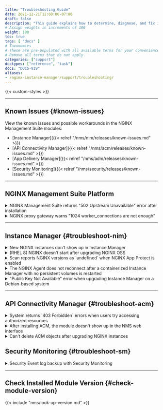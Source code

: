```yaml
---
title: "Troubleshooting Guide"
date: 2021-12-21T12:00:00-07:00
draft: false
description: "This guide explains how to determine, diagnose, and fix issues you might encounter when using Instance Manager."
# Assign weights in increments of 100
weight: 100
toc: true
tags: [ "docs" ]
# Taxonomies
# These are pre-populated with all available terms for your convenience.
# Remove all terms that do not apply.
categories: ["support"]
doctypes: ["reference", "task"]
docs: "DOCS-819"
aliases:
- /nginx-instance-manager/support/troubleshooting/
---
```


{{< custom-styles >}}

---

## Known Issues {#known-issues}

View the known issues and possible workarounds in the NGINX Management Suite modules:

- [Instance Manager]({{< relref "/nms/nim/releases/known-issues.md" >}})
- [API Connectivity Manager]({{< relref "/nms/acm/releases/known-issues.md" >}})
- [App Delivery Manager]({{< relref "/nms/adm/releases/known-issues.md" >}})
- [Security Monitoring]({{< relref "/nms/security/releases/known-issues.md" >}})

---

## NGINX Management Suite Platform

<details>
<summary>NGINX Management Suite returns "502 Upstream Unavailable" error after installation</summary>

#### Description

After installing NGINX Management Suite, when accessing the web interface, the system returns the error "502 Upstream Unavailable."

#### Resolution

If you have SELinux installed, you need to load the SELinux policy module that's included with NGINX Management Suite. For instructions, refer to the [Configure SELinux]({{< relref "/nms/admin-guides/configuration/configure-selinux.md" >}}) topic.

</details>

<details>
<summary>NGINX proxy gateway warns "1024 worker_connections are not enough"</summary>

#### Description

If the NGINX proxy gateway for NGINX Management Suite alerts you that there are not enough worker connections, you may need to modify the NGINX configuration (`/etc/nginx/nginx.conf` on the NGINX Management Suite host) to allow more worker connections and increase the number of file descriptors for worker processes.

#### Resolution

- For guidance on increasing the number of worker connections and file descriptors for the NGINX proxy gateway for NGINX Management Suite, refer to the guide [Optimize NGINX Proxy Gateway for Large Data Planes]({{< relref "/nms/admin-guides/configuration/configure-gateway.md" >}}).

</details>

---

## Instance Manager {#troubleshoot-nim}

<details>
<summary>New NGINX instances don't show up in Instance Manager</summary>

#### Description

After installing NGINX and the NGINX Agent on an instance, the instance is not returned when calling `GET https://hostname/api/platform/v1/systems`.

#### Resolution

The NGINX service must be running **before** you start the NGINX Agent.

- To resolve the issue, try restarting the NGINX Agent:

  ``` bash
  sudo systemctl restart nginx-agent
  ```

</details>

<details>
<summary>(RHEL 8) NGINX doesn't start after upgrading NGINX OSS</summary>

#### Description

In some cases, after upgrading NGINX OSS on RHEL 8, the NGINX service may not start and returns an error similar to the following:

``` text
Job for nginx.service failed because the control process exited with error code.
```

The error log may include entries similar to the following example:

``` text
022/05/12 16:11:23 [emerg] 69688#69688: still could not bind()
22022/05/12 16:18:34 [emerg] 70092#70092: bind() to 0.0.0.0:80 failed (98: Address already in use)
```

#### Resolution

Ensure there isn't a process bound to port `80` or `443`.

1. To stop processes bound to ports `80` and `443`, run the following commands:

    ```bash
    sudo fuser -k 80/tcp
    sudo fuser -k 443/tcp
    ```

2. Restart the NGINX service:

    ```bash
    sudo service nginx restart
    ```

</details>

<details>
<summary>Scan reports NGINX versions as `undefined` when NGINX App Protect is enabled</summary>

#### Description

When [scanning for NGINX instances]({{< relref "/nms/nim/how-to/nginx/scan-instances" >}}), the NGINX version is reported as `undefined` when NGINX App protect is installed.

#### Resolution

This behavior is **by design**. As a security precaution when NGINX App Protect is installed, the NGINX server does not report its version in any HTTP headers. The **NGINX Plus** and **Instances** pages in the web interface will continue to report the NGINX and NGINX App Protect versions.

</details>

<details>
<summary>The NGINX Agent does not reconnect after a containerized Instance Manager with no persistent volumes is restarted</summary>

#### Description

If Instance Manager is restarted without any persistent volumes configured, the NGINX Agent won't reconnect automatically.

#### Resolution

When Instance Manager is restarted, its internal API gateway may be assigned a new IP address.

To update the NGINX Agent's configuration with the new Instance Manager IP address, run the NGINX Agent with the `--server-host` CLI parameter or edit the `nginx-agent.conf` file. Using the `--server-host` CLI parameter will ensure that the setting persists across restarts.

To learn more, refer to the [NGINX Agent documentation]({{< relref "/nms/nginx-agent/install-nginx-agent.md#nginx-agent-cli-flags-usage" >}}).

</details>

<details>
<summary>"Public Key Not Available" error when upgrading Instance Manager on a Debian-based system</summary>

#### Description

When attempting to upgrade Instance Manager on a Debian-based system, the command `sudo apt-get update` may return the error “public key is not available,” preventing the NGINX Agent from being updated. To resolve this issue, you need to update the public key first.

#### Workaround

To manually update the public key, take the following steps:

1. Download a new key from the NGINX Management Suite host:

   - Secure:

       ```shell
       curl https://<NMS_FQDN>/packages-repository/nginx-signing.key | gpg --dearmor | sudo tee /usr/share/keyrings/nginx-signing.gpg >/dev/null
       ```

   - Insecure:

       ```shell
       curl --insecure https://<NMS_FQDN>/packages-repository/nginx-signing.key | gpg --dearmor | sudo tee /usr/share/keyrings/nginx-signing.gpg >/dev/null
       ```

2. Update the `nginx-agent.list` file to reference the new key:

    ```shell
    printf "deb [signed-by=/usr/share/keyrings/nginx-signing.gpg] https://<NMS_FQDN>/packages-repository/deb/ubuntu `lsb_release -cs` agent\n" | sudo tee /etc/apt/sources.list.d/nginx-agent.list
    ```

</details>


---

## API Connectivity Manager {#troubleshoot-acm}

<details>
<summary>System returns `403 Forbidden` errors when users try accessing authorized resources</summary>

#### Description

Users are unable to access ACM features that they've been granted permission for.

The system returns errors similar to the following examples:

- Web interface error: "ACM license not found."

- API error: "Error accessing resource: forbidden. Please contact the system administrator. User has not been granted `READ` permission."

#### Resolution

New roles require a minimum of `READ` access for the **Licensing** feature. Without `READ` access for **Licensing**, users will be unable to access pages for which they have been granted permission; instead, the system will return `403 Forbidden` errors as licensing errors.

</details>

<details>
<summary>After installing ACM, the module doesn't show up in the NMS web interface</summary>

#### Description

After installing the API Connectivity Manager module, the module doesn't appear in the NGINX Management Suite web interface.

#### Resolution

- Force refresh the web page.
- Restart the ACM service:

  ```bash
  sudo systemctl restart nms-acm
  ```

</details>

<details>
<summary>Can't delete ACM objects after upgrading NGINX instances</summary>

#### Description

After upgrading NGINX Plus instances to R27, you may not be able to delete Environments, Proxies, or Dev Portals in the API Connectivity Manager module.

#### Resolution

Try restarting the NGINX Agent after upgrading NGINX. 

- To restart the NGINX Agent, run the following command:

  ``` bash
  sudo systemctl restart nginx-agent
  ```

</details>

## Security Monitoring {#troubleshoot-sm}

<details>
<summary>Security Event log backup with Security Monitoring</summary>

#### Description

If a Security Violation event is not received by the Security Monitoring module, the data representing the attack is lost.

#### Resolution

NGINX App Protect supports logging to multiple destinations, enabling the user to send a log to NGINX agent and a copy to be stored as a backup. In the event of a failure to receive Security Events in Security Monitoring, the backup log can be checked to verify attack details. Change the settings below to enable backup logging:

1. Instance with Security Monitoring only

```nginx
app_protect_policy_file "/etc/app_protect/conf/NginxDefaultPolicy.json";
app_protect_security_log_enable on;
app_protect_security_log "/etc/app_protect/conf/log_sm.json" syslog:server=127.0.0.1:514;
app_protect_security_log "/etc/app_protect/conf/log_sm.json" <Path to store log file>;
# Example: app_protect_security_log "/etc/app_protect/conf/log_sm.json" /var/log/app_protect/security.log;
```
1. Instance with Security Monitoring and Instance Manager

```nginx
app_protect_policy_file "/etc/nms/NginxDefaultPolicy.tgz";
app_protect_security_log_enable on;
app_protect_security_log "/etc/nms/secops_dashboard.tgz" syslog:server=127.0.0.1:514;
app_protect_security_log "/etc/nms/secops_dashboard.tgz" <Path to store log file>;
# Example: app_protect_security_log "/etc/nms/secops_dashboard.tgz" /var/log/app_protect/security.log;
```

</details>

---

## Check Installed Module Version {#check-module-version}

{{< include "nms/look-up-version.md" >}}

